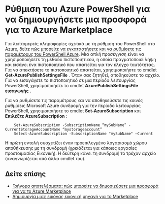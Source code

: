 <properties
   pageTitle="Ρύθμιση του PowerShell για να δημιουργήσετε μια Εικονική για αγορά του | Microsoft Azure"
   description="Οδηγίες για τη ρύθμιση του Azure PowerShell και η χρήση της ως προαιρετικό διεργασία ροής για να δημιουργήσετε Εικονική εικόνες για ανάπτυξη και να πουλήσετε σε το Azure Marketplace"
   services="marketplace-publishing"
   documentationCenter=""
   authors="HannibalSII"
   manager="hascipio"
   editor=""/>

<tags
   ms.service="marketplace"
   ms.devlang="na"
   ms.topic="article"
   ms.tgt_pltfrm="na"
   ms.workload="na"
   ms.date="02/04/2016"
   ms.author="hascipio"/>

# <a name="set-up-azure-powershell-to-create-an-offer-for-the-azure-marketplace"></a>Ρύθμιση του Azure PowerShell για να δημιουργήσετε μια προσφορά για το Azure Marketplace
Για λεπτομερείς πληροφορίες σχετικά με τη ρύθμιση του PowerShell στο Azure, δείτε [πώς μπορείτε να εγκαταστήσετε και να ρυθμίσετε τις παραμέτρους του PowerShell Azure](../powershell-install-configure.md). Μια απλή προσέγγιση είναι να χρησιμοποιήσετε τη μέθοδο πιστοποιητικού, η οποία πραγματοποιεί λήψη και εισάγει ένα πιστοποιητικό που απαιτείται για τον έλεγχο ταυτότητας. Για να αποκτήσετε το πιστοποιητικό απαιτείται, χρησιμοποιήστε το cmdlet **Get-AzurePublishSettingsFile** . Όταν σας ζητηθεί, αποθηκεύστε το αρχείο. Για να εισαγάγετε το πιστοποιητικό σε μια περίοδο λειτουργίας PowerShell, χρησιμοποιήστε το cmdlet **AzurePublishSettingsFile εισαγωγής** .

Για να ρυθμίσετε τις παραμέτρους και να αποθηκεύσετε τις κοινές ρυθμίσεις Microsoft Azure συνδρομή για την περίοδο λειτουργίας PowerShell, χρησιμοποιήστε το cmdlet **Set-AzureSubscription** και **Επιλέξτε AzureSubscription** :

        Set-AzureSubscription -SubscriptionName “mySubName” -CurrentStorageAccountName “mystorageaccount”
        Select-AzureSubscription -SubscriptionName "mySubName" –Current

Η πρώτη εντολή συσχετίζει έναν προεπιλεγμένο λογαριασμό χώρου αποθήκευσης με τη συνδρομή (χρειάζεται για κάποιες εργασίες προετοιμασίας Εικονική).  Η δεύτερη κάνει τη συνδρομή το τρέχον αρχείο (αναγνωρίζεται από άλλα cmdlet του).

## <a name="see-also"></a>Δείτε επίσης
- [Γρήγορα αποτελέσματα: πώς μπορείτε να δημοσιεύσετε μια προσφορά για να το Azure Marketplace](marketplace-publishing-getting-started.md)
- [Δημιουργία μιας εικόνας εικονική μηχανή για το Marketplace](marketplace-publishing-vm-image-creation.md)
